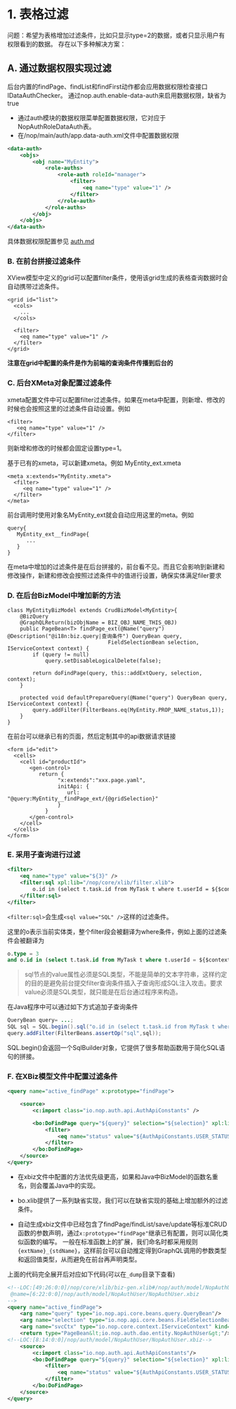 # 1. 表格过滤

问题：希望为表格增加过滤条件，比如只显示type=2的数据，或者只显示用户有权限看到的数据。
存在以下多种解决方案：

## A. 通过数据权限实现过滤

后台内置的findPage、findList和findFirst动作都会应用数据权限检查接口 IDataAuthChecker。
通过nop.auth.enable-data-auth来启用数据权限，缺省为true

* 通过auth模块的数据权限菜单配置数据权限，它对应于NopAuthRoleDataAuth表。
* 在/nop/main/auth/app.data-auth.xml文件中配置数据权限

```xml
<data-auth>
    <objs>
        <obj name="MyEntity">
            <role-auths>
                <role-auth roleId="manager">
                    <filter>
                        <eq name="type" value="1" />
                    </filter>
                </role-auth>
            </role-auths>
        </obj>
    </objs>
</data-auth>
```

具体数据权限配置参见 [auth.md](../auth/auth.md)

### B. 在前台拼接过滤条件

XView模型中定义的grid可以配置filter条件，使用该grid生成的表格查询数据时会自动携带过滤条件。

```
<grid id="list">
  <cols>
    ...
  </cols>
  
  <filter>
    <eq name="type" value="1" />
  </filter>
</grid>    
```

**注意在grid中配置的条件是作为前端的查询条件传播到后台的**

### C. 后台XMeta对象配置过滤条件

xmeta配置文件中可以配置filter过滤条件。如果在meta中配置，则新增、修改的时候也会按照这里的过滤条件自动设置。例如

```
<filter>
   <eq name="type" value="1" />
</filter>
```

则新增和修改的时候都会固定设置type=1。

基于已有的xmeta，可以新建xmeta。例如 MyEntity\_ext.xmeta

```
<meta x:extends="MyEntity.xmeta">
  <filter>
     <eq name="type" value="1" />
  </filter>
</meta>
```

前台调用时使用对象名MyEntity\_ext就会自动应用这里的meta。例如

```
query{
   MyEntity_ext__findPage{
      ...
   }
}
```

在meta中增加的过滤条件是在后台拼接的，前台看不见。而且它会影响到新建和修改操作，新建和修改会按照过滤条件中的值进行设置，确保实体满足filer要求

### D. 在后台BizModel中增加新的方法

```
class MyEntityBizModel extends CrudBizModel<MyEntity>{
    @BizQuery
    @GraphQLReturn(bizObjName = BIZ_OBJ_NAME_THIS_OBJ)
    public PageBean<T> findPage_ext(@Name("query") @Description("@i18n:biz.query|查询条件") QueryBean query,
                                FieldSelectionBean selection, IServiceContext context) {
        if (query != null)
            query.setDisableLogicalDelete(false);

        return doFindPage(query, this::addExtQuery, selection, context);
    }
    
    protected void defaultPrepareQuery(@Name("query") QueryBean query, IServiceContext context) {
        query.addFilter(FilterBeans.eq(MyEntity.PROP_NAME_status,1));
    }
}
```

在前台可以继承已有的页面，然后定制其中的api数据请求链接

```
<form id="edit">
  <cells>
    <cell id="productId">
       <gen-control>
          return {
                "x:extends":"xxx.page.yaml",
                initApi: {
                   url: "@query:MyEntity__findPage_ext/{@gridSelection}"
                }
            }
       </gen-control>
    </cell>
  </cells>
</form>
```

### E. 采用子查询进行过滤

```xml
<filter>
    <eq name="type" value="${3}" />
    <filter:sql xpl:lib="/nop/core/xlib/filter.xlib">
        o.id in (select t.task.id from MyTask t where t.userId = ${$context.userId || '1'})
    </filter:sql>    
</filter>
```

`<filter:sql>`会生成`<sql value="SQL" />`这样的过滤条件。

这里的o表示当前实体类，整个filter段会被翻译为where条件，例如上面的过滤条件会被翻译为

```sql
o.type = 3
and o.id in (select t.task.id from MyTask t where t.userId = ${$context.userId || '1'})
```

> sql节点的value属性必须是SQL类型，不能是简单的文本字符串，这样约定的目的是避免前台提交filter查询条件插入子查询形成SQL注入攻击。要求value必须是SQL类型，就只能是在后台通过程序来构造。

在Java程序中可以通过如下方式追加子查询条件

```java
QueryBean query= ...;
SQL sql = SQL.begin().sql("o.id in (select t.task.id from MyTask t where t.userId = ?",userId).end();
query.addFilter(FilterBeans.assertOp("sql",sql));
```

SQL.begin()会返回一个SqlBuilder对象，它提供了很多帮助函数用于简化SQL语句的拼接。

### F. 在XBiz模型文件中配置过滤条件

```xml
<query name="active_findPage" x:prototype="findPage">

    <source>
        <c:import class="io.nop.auth.api.AuthApiConstants" />

        <bo:DoFindPage query="${query}" selection="${selection}" xpl:lib="/nop/biz/xlib/bo.xlib">
            <filter>
                <eq name="status" value="${AuthApiConstants.USER_STATUS_ACTIVE}" />
            </filter>
        </bo:DoFindPage>
    </source>
</query>
```

* 在xbiz文件中配置的方法优先级更高，如果和Java中BizModel的函数名重名，则会覆盖Java中的实现。

* bo.xlib提供了一系列缺省实现，我们可以在缺省实现的基础上增加额外的过滤条件。

* 自动生成xbiz文件中已经包含了findPage/findList/save/update等标准CRUD函数的参数声明，通过`x:prototype="findPage"`继承已有配置，则可以简化类似函数的编写。
  一般在标准函数上的扩展，我们命名时都采用规则`{extName}_{stdName}`，这样前台可以自动推定得到GraphQL调用的参数类型和返回值类型，从而避免在前台再声明类型。

上面的代码完全展开后对应如下代码(可以在`_dump`目录下查看)

```xml
<!--LOC:[49:26:0:0]/nop/core/xlib/biz-gen.xlib#/nop/auth/model/NopAuthUser/_NopAuthUser.xbiz
 @name=[6:22:0:0]/nop/auth/model/NopAuthUser/NopAuthUser.xbiz
-->
<query name="active_findPage">
    <arg name="query" type="io.nop.api.core.beans.query.QueryBean"/>
    <arg name="selection" type="io.nop.api.core.beans.FieldSelectionBean" kind="FieldSelection"/>
    <arg name="svcCtx" type="io.nop.core.context.IServiceContext" kind="ServiceContext"/>
    <return type="PageBean&lt;io.nop.auth.dao.entity.NopAuthUser&gt;"/>
<!--LOC:[8:14:0:0]/nop/auth/model/NopAuthUser/NopAuthUser.xbiz-->
    <source>
        <c:import class="io.nop.auth.api.AuthApiConstants"/>
        <bo:DoFindPage query="${query}" selection="${selection}" xpl:lib="/nop/biz/xlib/bo.xlib">
            <filter>
                <eq name="status" value="${AuthApiConstants.USER_STATUS_ACTIVE}"/>
            </filter>
        </bo:DoFindPage>
    </source>
</query>
```
